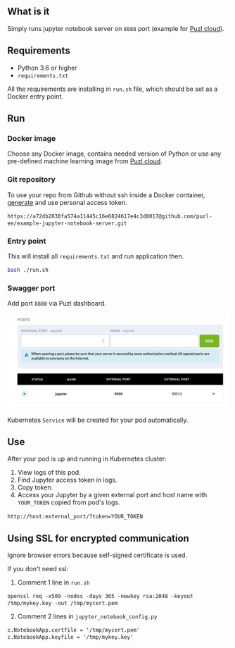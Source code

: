 ## What is it

Simply runs jupyter notebook server on `8888` port (example for [Puzl cloud](https://puzl.ee)).

## Requirements

- Python 3.6 or higher
- `requirements.txt`

All the requirements are installing in `run.sh` file, which should be set as a Docker entry point.

## Run

### Docker image

Choose any Docker image, contains needed version of Python or use any pre-defined machine learning image from [Puzl cloud](https://puzl.ee).

### Git repository
To use your repo from Github without ssh inside a Docker container, [generate](https://help.github.com/en/github/authenticating-to-github/creating-a-personal-access-token-for-the-command-line) and use personal access token.
```
https://a72db2630fa574a11445c16e6824617e4c3d8017@github.com/puzl-ee/example-jupyter-notebook-server.git
```

### Entry point
This will install all `requirements.txt` and run application then.
```bash
bash ./run.sh
```

### Swagger port

Add port `8888` via Puzl dashboard.

![Open port in Puzl dashboard](port-screenshot.png?raw=true "Open port")

Kubernetes `Service` will be created for your pod automatically.

## Use

After your pod is up and running in Kubernetes cluster:
1. View logs of this pod.
2. Find Jupyter access token in logs.
3. Copy token.
4. Access your Jupyter by a given external port and host name with `YOUR_TOKEN` copied from pod's logs.

`http://host:external_port/?token=YOUR_TOKEN`

## Using SSL for encrypted communication

Ignore browser errors because self-signed certificate is used.

If you don't need ssl:
1. Comment 1 line in `run.sh`

```
openssl req -x509 -nodes -days 365 -newkey rsa:2048 -keyout /tmp/mykey.key -out /tmp/mycert.pem
```

2. Comment 2 lines in `jupyter_notebook_config.py`

```
c.NotebookApp.certfile = '/tmp/mycert.pem'
c.NotebookApp.keyfile = '/tmp/mykey.key'
```

